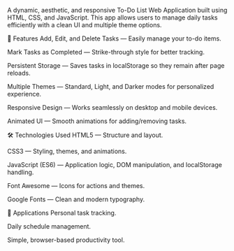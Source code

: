 A dynamic, aesthetic, and responsive To-Do List Web Application built using HTML, CSS, and JavaScript.
This app allows users to manage daily tasks efficiently with a clean UI and multiple theme options.

🚀 Features
Add, Edit, and Delete Tasks — Easily manage your to-do items.

Mark Tasks as Completed — Strike-through style for better tracking.

Persistent Storage — Saves tasks in localStorage so they remain after page reloads.

Multiple Themes — Standard, Light, and Darker modes for personalized experience.

Responsive Design — Works seamlessly on desktop and mobile devices.

Animated UI — Smooth animations for adding/removing tasks.

🛠️ Technologies Used
HTML5 — Structure and layout.

CSS3 — Styling, themes, and animations.

JavaScript (ES6) — Application logic, DOM manipulation, and localStorage handling.

Font Awesome — Icons for actions and themes.

Google Fonts — Clean and modern typography.

📌 Applications
Personal task tracking.

Daily schedule management.

Simple, browser-based productivity tool.
